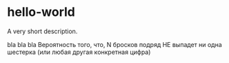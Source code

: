 # hello-world
A very short description.


bla bla bla
Вероятность того, что, N бросков подряд НЕ выпадет ни одна шестерка (или любая другая конкретная цифра)


